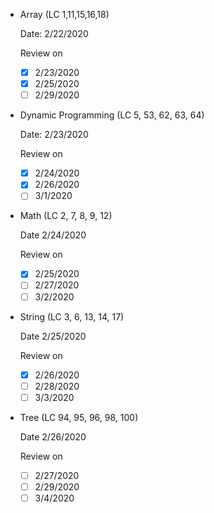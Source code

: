 - Array (LC 1,11,15,16,18) 

  Date: 2/22/2020

  Review on 
  - [x] 2/23/2020
  - [x] 2/25/2020
  - [ ] 2/29/2020

- Dynamic Programming (LC 5, 53, 62, 63, 64)
  
  Date: 2/23/2020

  Review on
  - [x] 2/24/2020
  - [x] 2/26/2020
  - [ ] 3/1/2020

- Math (LC 2, 7, 8, 9, 12)

  Date 2/24/2020
  
  Review on 
  - [x] 2/25/2020
  - [ ] 2/27/2020
  - [ ] 3/2/2020
  
 - String (LC 3, 6, 13, 14, 17)
 
   Date 2/25/2020
   
   Review on 
   - [x] 2/26/2020
   - [ ] 2/28/2020
   - [ ] 3/3/2020
   
  - Tree (LC 94, 95, 96, 98, 100)
   
     Date 2/26/2020
     
     Review on 
     - [ ] 2/27/2020
     - [ ] 2/29/2020
     - [ ] 3/4/2020
